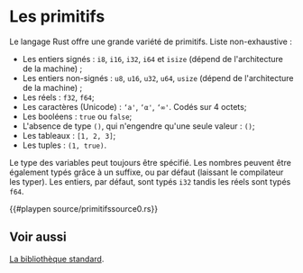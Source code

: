 # Les primitifs

Le langage Rust offre une grande variété de primitifs. Liste non-exhaustive :


* Les entiers signés : `i8`, `i16`, `i32`, `i64` et `isize` (dépend de l'architecture de la machine) ;
* Les entiers non-signés : `u8`, `u16`, `u32`, `u64`, `usize` (dépend de l'architecture de la machine) ;
* Les réels : `f32`, `f64`;
* Les caractères (Unicode) : `‘a'`, `‘α'`, `‘∞'`. Codés sur 4 octets;
* Les booléens : `true` ou `false`;
* L'absence de type `()`, qui n'engendre qu'une seule valeur : `()`;
* Les tableaux : `[1, 2, 3]`;
* Les tuples : `(1, true)`.

Le type des variables peut toujours être spécifié. Les nombres peuvent être également typés grâce à un suffixe, ou par défaut (laissant le compilateur les typer). Les entiers, par défaut, sont typés `i32` tandis les réels sont typés `f64`.

{{#playpen source/primitifssource0.rs}}

## Voir aussi

[La bibliothèque standard](https://doc.rust-lang.org/std/).
